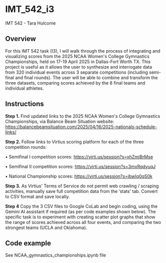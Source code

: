 # IMT_542_i3
IMT 542 - Tara Hulcome

## Overview
For this IMT 542 task (I3), I will walk through the process of integrating and visualizing scores from the 2025 NCAA Women's College Gymnastics Championships, held on 17-19 April 2025 in Dallas-Fort Worth TX. This project is useful as it allows the user to synthesize and interrogate data from 320 individual events across 3 separate competitions (including semi-final and final rounds). The user will be able to combine and transform the three datasets, comparing scores achieved by the 8 final teams and individual athletes.

## Instructions

**Step 1.**
Find updated links to the 2025 NCAA Women's College Gymnastics Championships, via Balance Beam Situation website: https://balancebeamsituation.com/2025/04/16/2025-nationals-schedule-links/

**Step 2.**
Follow links to Virtius scoring platform for each of the three competition rounds:

•	Semifinal I competition scores: https://virti.us/session?s=xhZmjBrMse 

•	Semifinal II competition scores: https://virti.us/session?s=3mxRqdyuqJ 

•	National Championship scores: https://virti.us/session?s=jbwIq0qS0k 

**Step 3.**
As Virtius' Terms of Service do not permit web crawling / scraping activities, manually save full competition data from the ‘stats’ tab. Convert to CSV format and save locally. 

**Step 4**
Copy the 3 CSV files to Google CoLab and begin coding, using the Gemini AI assistant if required (as per code examples shown below). The specific task is to experiment with creating scatter plot graphs that show the range of scores achieved across all four events, and comparing the two strongest teams (UCLA and Oklahoma).


## Code example
See NCAA_gymnastics_championships.ipynb file
